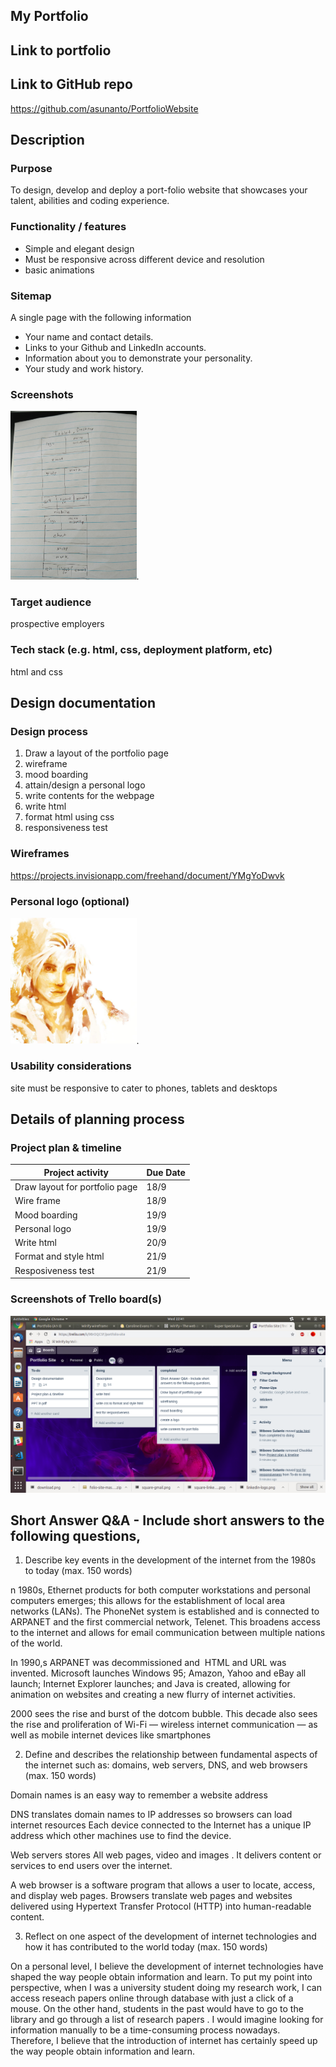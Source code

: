 ## My Portfolio
## Link to portfolio

## Link to GitHub repo
https://github.com/asunanto/PortfolioWebsite

## Description

### Purpose
To design, develop and deploy a port-folio website that showcases your talent, abilities and coding experience.
### Functionality / features
- Simple and elegant design
- Must be responsive across different device and resolution
- basic animations
### Sitemap
A single page with the following information
- Your name and contact details.
- Links to your Github and LinkedIn accounts.
- Information about you to demonstrate your personality.
- Your study and work history.
### Screenshots
<img src="./docs/prototype.jpg" width="40%" height="40%">.
### Target audience
prospective employers 

### Tech stack (e.g. html, css, deployment platform, etc)
html and css

## Design documentation

### Design process
1) Draw a layout of the portfolio page
2) wireframe
3) mood boarding
4) attain/design a personal logo
5) write contents for the webpage
6) write html
7) format html using css
8) responsiveness test
### Wireframes
https://projects.invisionapp.com/freehand/document/YMgYoDwvk
### Personal logo (optional)
<img src="./docs/logo.jpg" width="40%" height="40%">.
### Usability considerations
site must be responsive to cater to phones, tablets and desktops
## Details of planning process
### Project plan & timeline
|  			Project activity  			 		             	|  			Due Date 		 	|
|----------------------------------	|------------	|
|  			Draw layout for portfolio page 		 	|  			18/9 		     	|
|  			Wire frame 		                     	|  			18/9 		     	|
|  			Mood boarding 		                  	|  			19/9 		     	|
|  			Personal logo 		                  	|  			19/9 		     	|
|  			Write html 		                     	|  			20/9 		     	|
|  			Format and style html 		          	|  			21/9 		     	|
|  			Resposiveness test 		             	|  			21/9 		     	|
### Screenshots of Trello board(s)
![trello](./docs/trello.png)
## Short Answer Q&A - Include short answers to the following questions,

1. Describe key events in the development of the internet from the 1980s to today (max. 150 words)

n 1980s, Ethernet products for both computer workstations and personal computers emerges; this allows for the establishment of local area networks (LANs). The PhoneNet system is established and is connected to ARPANET and the first commercial network, Telenet. This broadens access to the internet and allows for email communication between multiple nations of the world.  

In 1990,s ARPANET was decommissioned and  HTML and URL was invented. Microsoft launches Windows 95; Amazon, Yahoo and eBay all launch; Internet Explorer launches; and Java is created, allowing for animation on websites and creating a new flurry of internet activities.

2000 sees the rise and burst of the dotcom bubble. This decade also sees the rise and proliferation of Wi-Fi — wireless internet communication — as well as mobile internet devices like smartphones

2.  Define and describes the relationship between fundamental aspects of the internet such as: domains, web servers, DNS, and web browsers (max. 150 words)

Domain names is an easy way to remember a website address

DNS translates domain names to IP addresses so browsers can load internet resources
Each device connected to the Internet has a unique IP address which other machines use to find the device. 

Web servers stores All web pages, video and images . It delivers content or services to end users over the internet.

A web browser is a software program that allows a user to locate, access, and display web pages. Browsers translate web pages and websites delivered using Hypertext Transfer Protocol (HTTP) into human-readable content.

3.  Reflect on one aspect of the development of internet technologies and how it has contributed to the world today (max. 150 words)

On a personal level, I believe the development of internet technologies have shaped the way people obtain information and learn. To put my point into perspective, when I was a university student doing my research work, I can access reseach papers online through database with just a click of a mouse. On the other hand, students in the past would have to go to the library and go through a list of research papers . I would imagine looking for information manually to be a time-consuming process nowadays. Therefore, I believe that the introduction of internet has certainly speed up the way people obtain information and learn.


